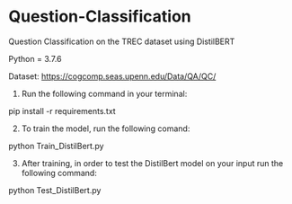 # Question-Classification
Question Classification on the TREC dataset using DistilBERT

Python = 3.7.6

Dataset: https://cogcomp.seas.upenn.edu/Data/QA/QC/

1. Run the following command in your terminal:

pip install -r requirements.txt 

2. To train the model, run the following comand:

python Train_DistilBert.py

3. After training, in order to test the DistilBert model on your input run the following command:

python Test_DistilBert.py
